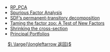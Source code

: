 [](README.md ':include')
- [RP_PCA](papers/RP_PCA.md)
- [Spurious Factor Analysis](papers/Spurious_Factor_Analysis.md)
- [SDF’s permanent-transitory decomposition](papers/SDF's_decomposition.md)
- [Taming the factor zoo: A Test of New Factors](papers/Taming_the_factor_zoo.md)
- [Shrinking the cross-section](papers/shrinking实证做法.md)
- [Principal Portfolios](papers/Principal_Portfolios.md)

&nbsp;
&nbsp;
[$\ \large{\longleftarrow 返回}$](README.md)